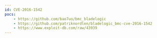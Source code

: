 ```yaml
---
id: CVE-2016-1542
pocs:
    - https://github.com/bao7uo/bmc_bladelogic
    - https://github.com/patriknordlen/bladelogic_bmc-cve-2016-1542
    - https://www.exploit-db.com/raw/43939
---
```

